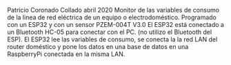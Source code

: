 Patricio Coronado Collado abril 2020
Monitor de las variables de consumo de la linea de red eléctrica de un equipo o electrodoméstico.
Programado con un ESP32 y con un sensor PZEM-004T V3.0
El ESP32 está conectado a un Bluetooth HC-05 para conectar con el PC. (no utilizo el Bluetooth del ESP).
El ESP32 lee las variables de consumo, se conecta la la red LAN del router doméstico y pone los datos
en una base de datos en una RaspberryPi conectada en la misma LAN.
